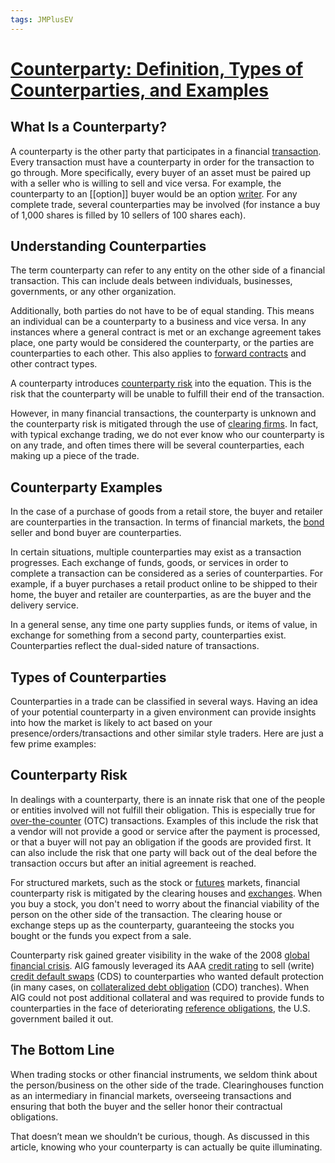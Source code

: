 ```yaml
---
tags: JMPlusEV
---
```

# [Counterparty: Definition, Types of Counterparties, and Examples](https://www.investopedia.com/terms/c/counterparty.asp#:~:text=A%20counterparty%20is%20the%20other,to%20sell%20and%20vice%20versa)
 What Is a Counterparty?
----------

A counterparty is the other party that participates in a financial [transaction](https://www.investopedia.com/terms/t/transaction.asp). Every transaction must have a counterparty in order for the transaction to go through. More specifically, every buyer of an asset must be paired up with a seller who is willing to sell and vice versa. For example, the counterparty to an [[option]] buyer would be an option [writer](https://www.investopedia.com/terms/w/writing-an-option.asp). For any complete trade, several counterparties may be involved (for instance a buy of 1,000 shares is filled by 10 sellers of 100 shares each).

 Understanding Counterparties
----------

The term counterparty can refer to any entity on the other side of a financial transaction. This can include deals between individuals, businesses, governments, or any other organization.

Additionally, both parties do not have to be of equal standing. This means an individual can be a counterparty to a business and vice versa. In any instances where a general contract is met or an exchange agreement takes place, one party would be considered the counterparty, or the parties are counterparties to each other. This also applies to [forward contracts](https://www.investopedia.com/terms/f/forwardcontract.asp) and other contract types.

A counterparty introduces [counterparty risk](https://www.investopedia.com/terms/c/counterpartyrisk.asp) into the equation. This is the risk that the counterparty will be unable to fulfill their end of the transaction.

However, in many financial transactions, the counterparty is unknown and the counterparty risk is mitigated through the use of [clearing firms](https://www.investopedia.com/terms/c/clearinghouse.asp). In fact, with typical exchange trading, we do not ever know who our counterparty is on any trade, and often times there will be several counterparties, each making up a piece of the trade.

 Counterparty Examples
----------

In the case of a purchase of goods from a retail store, the buyer and retailer are counterparties in the transaction. In terms of financial markets, the [bond](https://www.investopedia.com/terms/b/bond.asp) seller and bond buyer are counterparties.

In certain situations, multiple counterparties may exist as a transaction progresses. Each exchange of funds, goods, or services in order to complete a transaction can be considered as a series of counterparties. For example, if a buyer purchases a retail product online to be shipped to their home, the buyer and retailer are counterparties, as are the buyer and the delivery service.

In a general sense, any time one party supplies funds, or items of value, in exchange for something from a second party, counterparties exist. Counterparties reflect the dual-sided nature of transactions.

 Types of Counterparties
----------

Counterparties in a trade can be classified in several ways. Having an idea of your potential counterparty in a given environment can provide insights into how the market is likely to act based on your presence/orders/transactions and other similar style traders. Here are just a few prime examples:

 Counterparty Risk
----------

In dealings with a counterparty, there is an innate risk that one of the people or entities involved will not fulfill their obligation. This is especially true for [over-the-counter](https://www.investopedia.com/terms/o/otc.asp) (OTC) transactions. Examples of this include the risk that a vendor will not provide a good or service after the payment is processed, or that a buyer will not pay an obligation if the goods are provided first. It can also include the risk that one party will back out of the deal before the transaction occurs but after an initial agreement is reached.

For structured markets, such as the stock or [futures](https://www.investopedia.com/terms/f/futures.asp) markets, financial counterparty risk is mitigated by the clearing houses and [exchanges](https://www.investopedia.com/terms/e/exchange.asp). When you buy a stock, you don't need to worry about the financial viability of the person on the other side of the transaction. The clearing house or exchange steps up as the counterparty, guaranteeing the stocks you bought or the funds you expect from a sale.

Counterparty risk gained greater visibility in the wake of the 2008 [global financial crisis](https://www.investopedia.com/articles/economics/09/financial-crisis-review.asp). AIG famously leveraged its AAA [credit rating](https://www.investopedia.com/terms/c/creditrating.asp) to sell (write) [credit default swaps](https://www.investopedia.com/terms/c/creditdefaultswap.asp) (CDS) to counterparties who wanted default protection (in many cases, on [collateralized debt obligation](https://www.investopedia.com/terms/c/cdo.asp) (CDO) tranches). When AIG could not post additional collateral and was required to provide funds to counterparties in the face of deteriorating [reference obligations](https://www.investopedia.com/terms/r/reference-obligation.asp), the U.S. government bailed it out.

 The Bottom Line
----------

When trading stocks or other financial instruments, we seldom think about the person/business on the other side of the trade. Clearinghouses function as an intermediary in financial markets, overseeing transactions and ensuring that both the buyer and the seller honor their contractual obligations.

That doesn’t mean we shouldn’t be curious, though. As discussed in this article, knowing who your counterparty is can actually be quite illuminating.